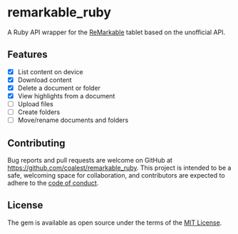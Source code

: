 # remarkable_ruby

A Ruby API wrapper for the [ReMarkable](https://remarkable.com/) tablet based on the unofficial API.

## Features

- [x] List content on device
- [x] Download content
- [x] Delete a document or folder
- [x] View highlights from a document
- [ ] Upload files
- [ ] Create folders
- [ ] Move/rename documents and folders

## Contributing

Bug reports and pull requests are welcome on GitHub at https://github.com/coalest/remarkable_ruby. This project is intended to be a safe, welcoming space for collaboration, and contributors are expected to adhere to the [code of conduct](https://github.com/coalest/remarkable_ruby/blob/master/CODE_OF_CONDUCT.md).

## License

The gem is available as open source under the terms of the [MIT License](https://opensource.org/licenses/MIT).
